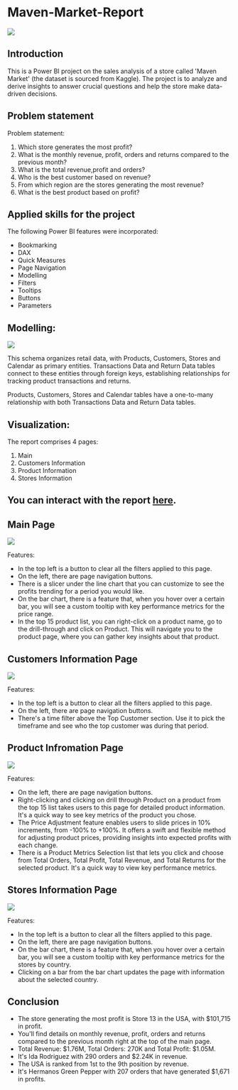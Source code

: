 # Maven-Market-Report

![](Maven_Market.png)

## Introduction 
This is a Power BI project on the sales analysis of a store called 'Maven Market' (the dataset is sourced from Kaggle). 
The project is to analyze and derive insights to answer crucial questions and help the store make data-driven decisions.

## Problem statement

Problem statement:
1. Which store generates the most profit?
2. What is the monthly revenue, profit, orders and returns compared to the previous month?
3. What is the total revenue,profit and orders?
4. Who is the best customer based on revenue?
5. From which region are the stores generating the most revenue?
6. What is the best product based on profit?

## Applied skills for the project

The following Power BI features were incorporated:

- Bookmarking
- DAX
- Quick Measures
- Page Navigation
- Modelling 
- Filters
- Tooltips
- Buttons
- Parameters

## Modelling:
![](MMR_diagram.png)

This schema organizes retail data, with Products, Customers, Stores and Calendar as primary entities.
Transactions Data and Return Data tables connect to these entities through foreign keys, establishing relationships for tracking product transactions and returns.

Products, Customers, Stores and Calendar tables have a one-to-many relationship with both Transactions Data and Return Data tables.

## Visualization:

The report comprises 4 pages:
1. Main 
2. Customers Information 
3. Product Information 
4. Stores Information 

You can interact with the report [here](https://app.powerbi.com/groups/me/reports/c63c115c-8edf-4899-ac4b-9a4dd27cf513/ReportSection?experience=power-bi).
---
## Main Page
![](mainpagenew.png)

Features:
- In the top left is a button to clear all the filters applied to this page.
- On the left, there are page navigation buttons.
- There is a slicer under the line chart that you can customize to see the profits trending for a period you would like.
- On the bar chart, there is a feature that, when you hover over a certain bar, you will see a custom tooltip with key performance metrics for the price range.
- In the top 15 product list, you can right-click on a product name, go to the drill-through and click on Product. This will navigate you to the product page, where you can gather key insights about that product.

## Customers Information Page
![](customer.png)

Features:
- In the top left is a button to clear all the filters applied to this page.
- On the left, there are page navigation buttons.
- There's a time filter above the Top Customer section. Use it to pick the timeframe and see who the top customer was during that period.

## Product Infromation Page
![](product.png)

Features:
- On the left, there are page navigation buttons.
- Right-clicking and clicking on drill through Product on a product from the top 15 list takes users to this page for detailed product information. It's a quick way to see key metrics of the product you chose.
- The Price Adjustment feature enables users to slide prices in 10% increments, from -100% to +100%. It offers a swift and flexible method for adjusting product prices, providing insights into expected profits with each change.
- There is a Product Metrics Selection list that lets you click and choose from Total Orders, Total Profit, Total Revenue, and Total Returns for the selected product. It's a quick way to view key performance metrics.

## Stores Information Page
![](storesloc.png)

Features:
- In the top left is a button to clear all the filters applied to this page.
- On the left, there are page navigation buttons.
- On the bar chart, there is a feature that, when you hover over a certain bar, you will see a custom tooltip with key performance metrics for the stores by country.
- Clicking on a bar from the bar chart updates the page with information about the selected country.

## Conclusion

- The store generating the most profit is Store 13 in the USA, with $101,715 in profit.
- You'll find details on monthly revenue, profit, orders and returns compared to the previous month right at the top of the main page.
- Total Revenue: $1.76M, Total Orders: 270K and Total Profit: $1.05M.
- It's Ida Rodriguez with 290 orders and $2.24K in revenue.
- The USA is ranked from 1st to the 9th position by revenue.
- It's Hermanos Green Pepper with 207 orders that have generated $1,671 in profits.


